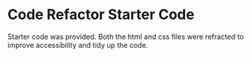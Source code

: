 # Code Refactor Starter Code
Starter code was provided. Both the html and css files were refracted to improve accessibility and tidy up the code.